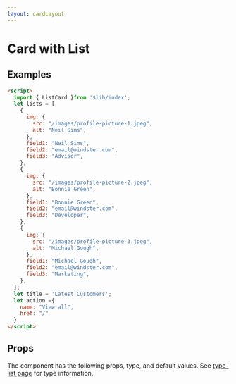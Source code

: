 ```yaml
---
layout: cardLayout
---
```


<script>
  import { ListCard, Table, TableDefaultRow, Breadcrumb } from '$lib/index';
  import componentProps from '../props/ListCard.json'
  // Props table
  export let items = componentProps.props
	let propHeader = ['Name', 'Type', 'Default']
	// console.log(items)
	let divClass='w-full relative overflow-x-auto shadow-md sm:rounded-lg'

  let lists = [
    {
      img: {
        src: "/images/profile-picture-1.jpeg",
        alt: "Neil Sims",
      },
      field1: "Neil Sims",
      field2: "email@windster.com",
      field3: "Advisor",
    },
    {
      img: {
        src: "/images/profile-picture-2.jpeg",
        alt: "Bonnie Green",
      },
      field1: "Bonnie Green",
      field2: "email@windster.com",
      field3: "Developer",
    },
    {
      img: {
        src: "/images/profile-picture-3.jpeg",
        alt: "Michael Gough",
      },
      field1: "Michael Gough",
      field2: "email@windster.com",
      field3: "Marketing",
    },
  ];
  let title = 'Latest Customers';
  let action ={
    name: "View all",
    href: "/"
  }
</script>

<h1 class="text-3xl w-full dark:text-white py-8">Card with List</h1>

<h2 class="text-2xl w-full dark:text-white py-8">Examples</h2>

<div class="container flex flex-wrap justify-center rounded-xl mx-auto bg-gradient-to-r bg-white dark:bg-gray-900 border border-gray-200 dark:border-gray-700 p-2 sm:p-6">
  <ListCard {action} {title} {lists}/>
</div>

```html
<script>
  import { ListCard }from '$lib/index';
  let lists = [
    {
      img: {
        src: "/images/profile-picture-1.jpeg",
        alt: "Neil Sims",
      },
      field1: "Neil Sims",
      field2: "email@windster.com",
      field3: "Advisor",
    },
    {
      img: {
        src: "/images/profile-picture-2.jpeg",
        alt: "Bonnie Green",
      },
      field1: "Bonnie Green",
      field2: "email@windster.com",
      field3: "Developer",
    },
    {
      img: {
        src: "/images/profile-picture-3.jpeg",
        alt: "Michael Gough",
      },
      field1: "Michael Gough",
      field2: "email@windster.com",
      field3: "Marketing",
    },
  ];
  let title = 'Latest Customers';
  let action ={
    name: "View all",
    href: "/"
  }
</script>
```

<h2 class="text-2xl w-full dark:text-white py-8">Props</h2>

<p>The component has the following props, type, and default values. See <a href="/type-list" class="text-blue-600 hover:underline dark:text-blue-500">type-list page</a> for type information.</p>


<Table header={propHeader} {divClass} >
  <TableDefaultRow {items} rowState='hover' />
</Table>